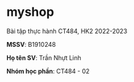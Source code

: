 # myshop

Bài tập thực hành CT484, HK2 2022-2023

**MSSV**: B1910248

**Họ tên SV**: Trần Nhựt Linh

**Nhóm học phần**: CT484 - 02
